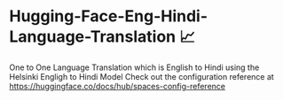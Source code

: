# Hugging-Face-Eng-Hindi-Language-Translation 📈

One to One Language Translation which is English to Hindi using the Helsinki Engligh to Hindi Model 
Check out the configuration reference at https://huggingface.co/docs/hub/spaces-config-reference
